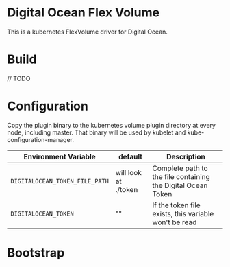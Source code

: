 
# Digital Ocean Flex Volume

This is a kubernetes FlexVolume driver for Digital Ocean.

# Build
// TODO

# Configuration

Copy the plugin binary to the kubernetes volume plugin directory at every node, including master.
That binary will be used by kubelet and kube-configuration-manager.

| Environment Variable              | default                    | Description                                                                                                                                   |
|-----------------------------------|----------------------------|-----------------------------------------------------------------------------------------------------------------------------------------------|
| `DIGITALOCEAN_TOKEN_FILE_PATH` | will look at ./token | Complete path to the file containing the Digital Ocean Token     |
| `DIGITALOCEAN_TOKEN`       | ""                | If the token file exists, this variable won't be read |


# Bootstrap
